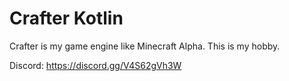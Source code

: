 # Crafter Kotlin

Crafter is my game engine like Minecraft Alpha. This is my hobby.

Discord: https://discord.gg/V4S62gVh3W